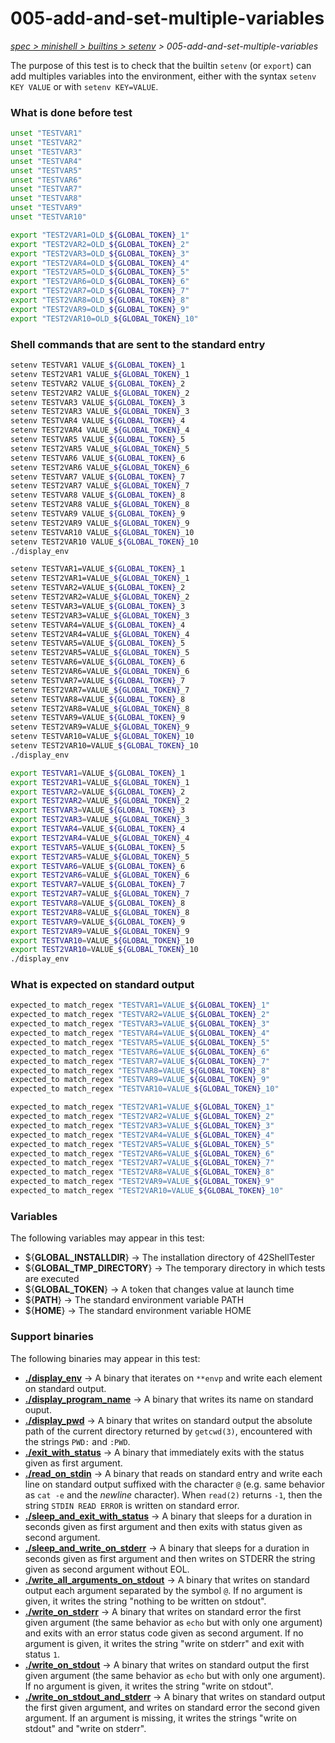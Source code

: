 # 005-add-and-set-multiple-variables

*[spec > minishell > builtins > setenv](..) > 005-add-and-set-multiple-variables*

The purpose of this test is to check that the builtin `setenv` (or `export`) can add multiples variables into the environment, either with the syntax `setenv KEY VALUE` or with `setenv KEY=VALUE`.
### What is done before test

```bash
unset "TESTVAR1"
unset "TESTVAR2"
unset "TESTVAR3"
unset "TESTVAR4"
unset "TESTVAR5"
unset "TESTVAR6"
unset "TESTVAR7"
unset "TESTVAR8"
unset "TESTVAR9"
unset "TESTVAR10"

export "TEST2VAR1=OLD_${GLOBAL_TOKEN}_1"
export "TEST2VAR2=OLD_${GLOBAL_TOKEN}_2"
export "TEST2VAR3=OLD_${GLOBAL_TOKEN}_3"
export "TEST2VAR4=OLD_${GLOBAL_TOKEN}_4"
export "TEST2VAR5=OLD_${GLOBAL_TOKEN}_5"
export "TEST2VAR6=OLD_${GLOBAL_TOKEN}_6"
export "TEST2VAR7=OLD_${GLOBAL_TOKEN}_7"
export "TEST2VAR8=OLD_${GLOBAL_TOKEN}_8"
export "TEST2VAR9=OLD_${GLOBAL_TOKEN}_9"
export "TEST2VAR10=OLD_${GLOBAL_TOKEN}_10"

```

### Shell commands that are sent to the standard entry

```bash
setenv TESTVAR1 VALUE_${GLOBAL_TOKEN}_1
setenv TEST2VAR1 VALUE_${GLOBAL_TOKEN}_1
setenv TESTVAR2 VALUE_${GLOBAL_TOKEN}_2
setenv TEST2VAR2 VALUE_${GLOBAL_TOKEN}_2
setenv TESTVAR3 VALUE_${GLOBAL_TOKEN}_3
setenv TEST2VAR3 VALUE_${GLOBAL_TOKEN}_3
setenv TESTVAR4 VALUE_${GLOBAL_TOKEN}_4
setenv TEST2VAR4 VALUE_${GLOBAL_TOKEN}_4
setenv TESTVAR5 VALUE_${GLOBAL_TOKEN}_5
setenv TEST2VAR5 VALUE_${GLOBAL_TOKEN}_5
setenv TESTVAR6 VALUE_${GLOBAL_TOKEN}_6
setenv TEST2VAR6 VALUE_${GLOBAL_TOKEN}_6
setenv TESTVAR7 VALUE_${GLOBAL_TOKEN}_7
setenv TEST2VAR7 VALUE_${GLOBAL_TOKEN}_7
setenv TESTVAR8 VALUE_${GLOBAL_TOKEN}_8
setenv TEST2VAR8 VALUE_${GLOBAL_TOKEN}_8
setenv TESTVAR9 VALUE_${GLOBAL_TOKEN}_9
setenv TEST2VAR9 VALUE_${GLOBAL_TOKEN}_9
setenv TESTVAR10 VALUE_${GLOBAL_TOKEN}_10
setenv TEST2VAR10 VALUE_${GLOBAL_TOKEN}_10
./display_env

setenv TESTVAR1=VALUE_${GLOBAL_TOKEN}_1
setenv TEST2VAR1=VALUE_${GLOBAL_TOKEN}_1
setenv TESTVAR2=VALUE_${GLOBAL_TOKEN}_2
setenv TEST2VAR2=VALUE_${GLOBAL_TOKEN}_2
setenv TESTVAR3=VALUE_${GLOBAL_TOKEN}_3
setenv TEST2VAR3=VALUE_${GLOBAL_TOKEN}_3
setenv TESTVAR4=VALUE_${GLOBAL_TOKEN}_4
setenv TEST2VAR4=VALUE_${GLOBAL_TOKEN}_4
setenv TESTVAR5=VALUE_${GLOBAL_TOKEN}_5
setenv TEST2VAR5=VALUE_${GLOBAL_TOKEN}_5
setenv TESTVAR6=VALUE_${GLOBAL_TOKEN}_6
setenv TEST2VAR6=VALUE_${GLOBAL_TOKEN}_6
setenv TESTVAR7=VALUE_${GLOBAL_TOKEN}_7
setenv TEST2VAR7=VALUE_${GLOBAL_TOKEN}_7
setenv TESTVAR8=VALUE_${GLOBAL_TOKEN}_8
setenv TEST2VAR8=VALUE_${GLOBAL_TOKEN}_8
setenv TESTVAR9=VALUE_${GLOBAL_TOKEN}_9
setenv TEST2VAR9=VALUE_${GLOBAL_TOKEN}_9
setenv TESTVAR10=VALUE_${GLOBAL_TOKEN}_10
setenv TEST2VAR10=VALUE_${GLOBAL_TOKEN}_10
./display_env

export TESTVAR1=VALUE_${GLOBAL_TOKEN}_1
export TEST2VAR1=VALUE_${GLOBAL_TOKEN}_1
export TESTVAR2=VALUE_${GLOBAL_TOKEN}_2
export TEST2VAR2=VALUE_${GLOBAL_TOKEN}_2
export TESTVAR3=VALUE_${GLOBAL_TOKEN}_3
export TEST2VAR3=VALUE_${GLOBAL_TOKEN}_3
export TESTVAR4=VALUE_${GLOBAL_TOKEN}_4
export TEST2VAR4=VALUE_${GLOBAL_TOKEN}_4
export TESTVAR5=VALUE_${GLOBAL_TOKEN}_5
export TEST2VAR5=VALUE_${GLOBAL_TOKEN}_5
export TESTVAR6=VALUE_${GLOBAL_TOKEN}_6
export TEST2VAR6=VALUE_${GLOBAL_TOKEN}_6
export TESTVAR7=VALUE_${GLOBAL_TOKEN}_7
export TEST2VAR7=VALUE_${GLOBAL_TOKEN}_7
export TESTVAR8=VALUE_${GLOBAL_TOKEN}_8
export TEST2VAR8=VALUE_${GLOBAL_TOKEN}_8
export TESTVAR9=VALUE_${GLOBAL_TOKEN}_9
export TEST2VAR9=VALUE_${GLOBAL_TOKEN}_9
export TESTVAR10=VALUE_${GLOBAL_TOKEN}_10
export TEST2VAR10=VALUE_${GLOBAL_TOKEN}_10
./display_env

```

### What is expected on standard output

```bash
expected_to match_regex "TESTVAR1=VALUE_${GLOBAL_TOKEN}_1"
expected_to match_regex "TESTVAR2=VALUE_${GLOBAL_TOKEN}_2"
expected_to match_regex "TESTVAR3=VALUE_${GLOBAL_TOKEN}_3"
expected_to match_regex "TESTVAR4=VALUE_${GLOBAL_TOKEN}_4"
expected_to match_regex "TESTVAR5=VALUE_${GLOBAL_TOKEN}_5"
expected_to match_regex "TESTVAR6=VALUE_${GLOBAL_TOKEN}_6"
expected_to match_regex "TESTVAR7=VALUE_${GLOBAL_TOKEN}_7"
expected_to match_regex "TESTVAR8=VALUE_${GLOBAL_TOKEN}_8"
expected_to match_regex "TESTVAR9=VALUE_${GLOBAL_TOKEN}_9"
expected_to match_regex "TESTVAR10=VALUE_${GLOBAL_TOKEN}_10"

expected_to match_regex "TEST2VAR1=VALUE_${GLOBAL_TOKEN}_1"
expected_to match_regex "TEST2VAR2=VALUE_${GLOBAL_TOKEN}_2"
expected_to match_regex "TEST2VAR3=VALUE_${GLOBAL_TOKEN}_3"
expected_to match_regex "TEST2VAR4=VALUE_${GLOBAL_TOKEN}_4"
expected_to match_regex "TEST2VAR5=VALUE_${GLOBAL_TOKEN}_5"
expected_to match_regex "TEST2VAR6=VALUE_${GLOBAL_TOKEN}_6"
expected_to match_regex "TEST2VAR7=VALUE_${GLOBAL_TOKEN}_7"
expected_to match_regex "TEST2VAR8=VALUE_${GLOBAL_TOKEN}_8"
expected_to match_regex "TEST2VAR9=VALUE_${GLOBAL_TOKEN}_9"
expected_to match_regex "TEST2VAR10=VALUE_${GLOBAL_TOKEN}_10"

```

### Variables

The following variables may appear in this test:

* ${**GLOBAL_INSTALLDIR**} -> The installation directory of 42ShellTester
* ${**GLOBAL_TMP_DIRECTORY**} -> The temporary directory in which tests are executed
* ${**GLOBAL_TOKEN**} -> A token that changes value at launch time
* ${**PATH**} -> The standard environment variable PATH
* ${**HOME**} -> The standard environment variable HOME

### Support binaries

The following binaries may appear in this test:


* **[./display_env](http://github.com/we-sh/42ShellTester/tree/master/support/display-env)** -> A binary that iterates on `**envp` and write each element on standard output.
* **[./display_program_name](http://github.com/we-sh/42ShellTester/tree/master/support/display-program-name)** -> A binary that writes its name on standard ouput.
* **[./display_pwd](http://github.com/we-sh/42ShellTester/tree/master/support/display-pwd)** -> A binary that writes on standard output the absolute path of the current directory returned by `getcwd(3)`, encountered with the strings `PWD:` and `:PWD`.
* **[./exit_with_status](http://github.com/we-sh/42ShellTester/tree/master/support/exit-with-status)** -> A binary that immediately exits with the status given as first argument.
* **[./read_on_stdin](http://github.com/we-sh/42ShellTester/tree/master/support/read-on-stdin)** -> A binary that reads on standard entry and write each line on standard output suffixed with the character `@` (e.g. same behavior as `cat -e` and the *newline* character). When `read(2)` returns `-1`, then the string `STDIN READ ERROR` is written on standard error.
* **[./sleep_and_exit_with_status](http://github.com/we-sh/42ShellTester/tree/master/support/sleep-and-exit-with-status)** -> A binary that sleeps for a duration in seconds given as first argument and then exits with status given as second argument.
* **[./sleep_and_write_on_stderr](http://github.com/we-sh/42ShellTester/tree/master/support/sleep-and-write-on-stderr)** -> A binary that sleeps for a duration in seconds given as first argument and then writes on STDERR the string given as second argument without EOL.
* **[./write_all_arguments_on_stdout](http://github.com/we-sh/42ShellTester/tree/master/support/write-all-arguments-on-stdout)** -> A binary that writes on standard output each argument separated by the symbol `@`. If no argument is given, it writes the string "nothing to be written on stdout".
* **[./write_on_stderr](http://github.com/we-sh/42ShellTester/tree/master/support/write-on-stderr)** -> A binary that writes on standard error the first given argument (the same behavior as `echo` but with only one argument) and exits with an error status code given as second argument. If no argument is given, it writes the string "write on stderr" and exit with status `1`.
* **[./write_on_stdout](http://github.com/we-sh/42ShellTester/tree/master/support/write-on-stdout)** -> A binary that writes on standard output the first given argument (the same behavior as `echo` but with only one argument). If no argument is given, it writes the string "write on stdout".
* **[./write_on_stdout_and_stderr](http://github.com/we-sh/42ShellTester/tree/master/support/write-on-stdout-and-stderr)** -> A binary that writes on standard output the first given argument, and writes on standard error the second given argument. If an argument is missing, it writes the strings "write on stdout" and "write on stderr".
